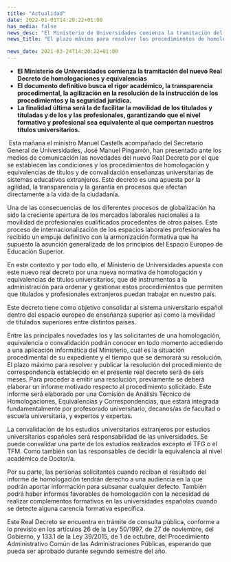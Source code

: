 ```yaml
---
title: "Actualidad"   
date: 2022-01-01T14:20:22+01:00
has_media: false
news_desc: "El Ministerio de Universidades comienza la tramitación del nuevo Real Decreto de homologaciones y equivalencias El documento definitivo busca el rigor académico, la transparencia procedimental, la agilización en la resolución de la instrucción de los procedimientos y la seguridad jurídica. La finalidad última será la de facilitar la movilidad de los titulados y tituladas y de los y las profesionales, garantizando que el nivel formativo y profesional sea equivalente al que comportan nuestros títulos universitarios."
news_title: "El plazo máximo para resolver los procedimientos de homologación de títulos será de seis meses."

news_date: 2021-03-24T14:20:22+01:00
---
```

<ul>
<li><b>El Ministerio de Universidades comienza la tramitaci&oacute;n del nuevo Real Decreto de homologaciones y equivalencias</b></li>
<li><b>El documento definitivo busca el rigor acad&eacute;mico, la transparencia procedimental, la agilizaci&oacute;n en la resoluci&oacute;n de la instrucci&oacute;n de los procedimientos y la seguridad jur&iacute;dica.</b></li>
<li><b>La finalidad &uacute;ltima ser&aacute; la de facilitar la movilidad de los titulados y tituladas y de los y las profesionales, garantizando que el nivel formativo y profesional sea equivalente al que comportan nuestros t&iacute;tulos universitarios.</b></li>
</ul>
<p>&nbsp;Esta ma&ntilde;ana el ministro Manuel Castells acompa&ntilde;ado del Secretario General de Universidades, Jos&eacute; Manuel Pingarr&oacute;n, han presentado ante los medios de comunicaci&oacute;n las novedades del nuevo Real Decreto por el que se establecen las condiciones y los procedimientos de homologaci&oacute;n y equivalencias de t&iacute;tulos y de convalidaci&oacute;n ense&ntilde;anzas universitarias de sistemas educativos extranjeros. Este decreto es una apuesta por la agilidad, la transparencia y la garant&iacute;a en procesos que afectan directamente a la vida de la ciudadan&iacute;a.</p>
<p>Una de las consecuencias de los diferentes procesos de globalizaci&oacute;n ha sido la creciente apertura de los mercados laborales nacionales a la movilidad de profesionales cualificados procedentes de otros pa&iacute;ses. Este proceso de internacionalizaci&oacute;n de los espacios laborales profesionales ha recibido un empuje definitivo con la armonizaci&oacute;n formativa que ha supuesto la asunci&oacute;n generalizada de los principios del Espacio Europeo de Educaci&oacute;n Superior.</p>
<p>En este contexto y por todo ello, el Ministerio de Universidades apuesta con este nuevo real decreto por una nueva normativa de homologaci&oacute;n y equivalencias de t&iacute;tulos universitarios, que d&eacute; instrumentos a la administraci&oacute;n para ordenar y gestionar estos procedimientos que permiten que titulados y profesionales extranjeros puedan trabajar en nuestro pa&iacute;s.</p>
<p>Este decreto tiene como objetivo consolidar al sistema universitario espa&ntilde;ol dentro del espacio europeo de ense&ntilde;anza superior as&iacute; como la movilidad de titulados superiores entre distintos pa&iacute;ses.</p>
<p>Entre las principales novedades los y las solicitantes de una homologaci&oacute;n, equivalencia o convalidaci&oacute;n podr&aacute;n conocer en todo momento accediendo a una aplicaci&oacute;n inform&aacute;tica del Ministerio, cu&aacute;l es la situaci&oacute;n procedimental de su expediente y el tiempo que se demorar&aacute; su resoluci&oacute;n. El plazo m&aacute;ximo para resolver y publicar la resoluci&oacute;n del procedimiento de correspondencia establecido en el presente real decreto ser&aacute; de seis meses. Para proceder a emitir una resoluci&oacute;n, previamente se deber&aacute; elaborar un informe motivado respecto al procedimiento solicitado. Este informe ser&aacute; elaborado por una Comisi&oacute;n de An&aacute;lisis T&eacute;cnico de Homologaciones, Equivalencias y Correspondencias, que estar&aacute; integrada fundamentalmente por profesorado universitario, decanos/as de facultad o escuela universitaria, y expertos y expertas.</p>
<p>La convalidaci&oacute;n de los estudios universitarios extranjeros por estudios universitarios espa&ntilde;oles ser&aacute; responsabilidad de las universidades. Se puede convalidar una parte de los estudios realizados excepto el TFG o el TFM. Como tambi&eacute;n son las responsables de decidir la equivalencia al nivel acad&eacute;mico de Doctor/a.</p>
<p>Por su parte, las personas solicitantes cuando reciban el resultado del informe de homologaci&oacute;n tendr&aacute;n derecho a una audiencia en la que podr&aacute;n aportar informaci&oacute;n para subsanar cualquier defecto. Tambi&eacute;n podr&aacute; haber informes favorables de homologaci&oacute;n con la necesidad de realizar complementos formativos en las universidades espa&ntilde;olas cuando se detecte alguna carencia formativa espec&iacute;fica.</p>
<p>Este Real Decreto se encuentra en tr&aacute;mite de consulta p&uacute;blica, conforme a lo previsto en los art&iacute;culos 26 de la Ley 50/1997, de 27 de noviembre, del Gobierno, y 133.1 de la Ley 39/2015, de 1 de octubre, del Procedimiento Administrativo Com&uacute;n de las Administraciones P&uacute;blicas, esperando que pueda ser aprobado durante segundo semestre del a&ntilde;o.</p>